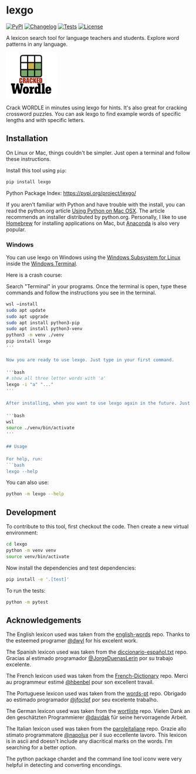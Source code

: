 # lexgo

[![PyPI](https://img.shields.io/pypi/v/lexgo.svg)](https://pypi.org/project/lexgo/)
[![Changelog](https://img.shields.io/github/v/release/joshkil/lexgo?include_prereleases&label=changelog)](https://github.com/joshkil/lexgo/releases)
[![Tests](https://github.com/joshkil/lexgo/actions/workflows/test.yml/badge.svg)](https://github.com/joshkil/lexgo/actions/workflows/test.yml)
[![License](https://img.shields.io/badge/license-Apache%202.0-blue.svg)](https://github.com/joshkil/lexgo/blob/master/LICENSE)

A lexicon search tool for language teachers and students. Explore word patterns in any language. 

<img src="wordle.png" alt="The wordle logo from New York Times" width="138" height="125">

Crack WORDLE in minutes using lexgo for hints. It's also great for cracking crossword puzzles. You can ask lexgo to find example words of specific lengths and with specific letters. 

## Installation

On Linux or Mac, things couldn't be simpler. Just open a terminal and follow these instructions. 

Install this tool using `pip`:
```bash
pip install lexgo
```
Python Package Index: https://pypi.org/project/lexgo/

If you aren't familiar with Python and have trouble with the install, you can read the python.org article [Using Python on Mac OSX](https://docs.python.org/3/using/mac.html). The article recommends an installer distributed by python.org. Personally, I like to use [Homebrew](https://brew.sh/) for installing applications on Mac, but [Anaconda](https://www.anaconda.com/download/) is also very popular. 

### Windows

You can use lexgo on Windows using the [Windows Subsystem for Linux](https://learn.microsoft.com/en-us/windows/wsl/install) inside the [Windows Terminal](https://learn.microsoft.com/en-us/windows/terminal/install). 

Here is a crash course: 

Search "Terminal" in your programs. Once the terminal is open, type these commands and follow the instructions you see in the terminal. 

```bash
wsl —install
sudo apt update
sudo apt upgrade
sudo apt install python3-pip
sudo apt install python3-venv
python3 -m venv ./venv
pip install lexgo
'''

Now you are ready to use lexgo. Just type in your first command. 

'''bash
# show all three letter words with 'a'
lexgo -i "a" "..."
'''

After installing, when you want to use lexgo again in the future. Just open the terminal and type the following to get started. 

'''bash
wsl
source ./venv/bin/activate
'''

## Usage

For help, run:
```bash
lexgo --help
```
You can also use:
```bash
python -m lexgo --help
```
## Development

To contribute to this tool, first checkout the code. Then create a new virtual environment:
```bash
cd lexgo
python -m venv venv
source venv/bin/activate
```
Now install the dependencies and test dependencies:
```bash
pip install -e '.[test]'
```
To run the tests:
```bash
python -m pytest
```
## Acknowledgements

The English lexicon used was taken from the [english-words](https://github.com/dwyl/english-words) repo. Thanks to the esteemed programer [@dwyl](https://github.com/dwyl) for his excelent work. 

The Spanish lexicon used was taken from the [diccionario-español.txt](https://github.com/JorgeDuenasLerin/diccionario-espanol-txt) repo. Gracias al estimado programador [@JorgeDuenasLerin](https://github.com/JorgeDuenasLerin) por su trabajo excelente. 

The French lexicon used was taken from the [French-Dictionary](https://github.com/hbenbel/French-Dictionary) repo. Merci au programmeur estimé [@hbenbel](https://github.com/hbenbel) pour son excellent travail.

The Portuguese lexicon used was taken from the [words-pt](https://github.com/jfoclpf/words-pt) repo. Obrigado ao estimado programador [@jfoclpf](https://github.com/jfoclpf) por seu excelente trabalho.

The German lexicon used was taken from the [wortliste](https://github.com/davidak/wortliste) repo. Vielen Dank an den geschätzten Programmierer [@davidak](https://github.com/davidak) für seine hervorragende Arbeit.

The Italian lexicon used was taken from the [paroleitaliane](https://github.com/napolux/paroleitaliane) repo. Grazie allo stimato programmatore [@napolux](https://github.com/napolux) per il suo eccellente lavoro. This lexicon is in ascii and doesn't include any diacritical marks on the words. I'm searching for a better option. 

The python package chardet and the command line tool iconv were very helpful in detecting and converting encondings. 